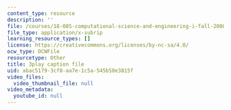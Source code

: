 ```yaml
---
content_type: resource
description: ''
file: /courses/18-085-computational-science-and-engineering-i-fall-2008/abac51793cf8aa7e1c5a545b50e3815f_Kv7eOsMVx6E.srt
file_type: application/x-subrip
learning_resource_types: []
license: https://creativecommons.org/licenses/by-nc-sa/4.0/
ocw_type: OCWFile
resourcetype: Other
title: 3play caption file
uid: abac5179-3cf8-aa7e-1c5a-545b50e3815f
video_files:
  video_thumbnail_file: null
video_metadata:
  youtube_id: null
---
```

